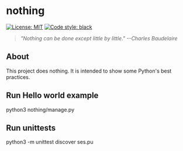 # nothing

[![License: MIT](https://img.shields.io/badge/License-MIT-yellow.svg)](https://opensource.org/licenses/MIT)
[![Code style: black](https://img.shields.io/badge/code%20style-black-000000.svg)](https://github.com/ambv/black)

> _"Nothing can be done except little by little." --Charles Baudelaire_

## About

This project does nothing. It is intended to show some Python's best practices.

## Run Hello world example

python3 nothing/manage.py

## Run unittests

python3 -m unittest discover
ses.pu